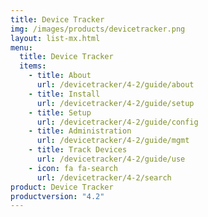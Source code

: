 ```yaml
---
title: Device Tracker
img: /images/products/devicetracker.png
layout: list-mx.html
menu:
  title: Device Tracker
  items:
    - title: About
      url: /devicetracker/4-2/guide/about
    - title: Install
      url: /devicetracker/4-2/guide/setup
    - title: Setup
      url: /devicetracker/4-2/guide/config
    - title: Administration
      url: /devicetracker/4-2/guide/mgmt
    - title: Track Devices
      url: /devicetracker/4-2/guide/use
    - icon: fa fa-search
      url: /devicetracker/4-2/search
product: Device Tracker
productversion: "4.2"
---
```

